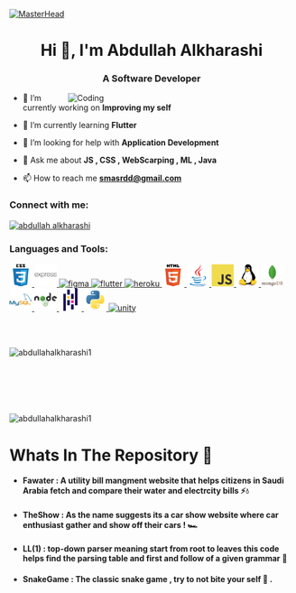 
[![MasterHead](https://upload.wikimedia.org/wikipedia/commons/2/20/Matrix_Digital_rain_banner.gif)]([https://rishavchanda.io)

<h1 align="center">Hi 👋, I'm Abdullah Alkharashi</h1>
<h3 align="center">A Software Developer</h3>

<img align="right" alt="Coding" width="400" src="https://d2r55xnwy6nx47.cloudfront.net/uploads/2019/04/Multiplication_2880x1220_HPA.gif">

- 🔭 I’m currently working on **Improving my self**
  
- 🌱 I’m currently learning **Flutter**

- 🤝 I’m looking for help with **Application Development**
  
- 💬 Ask me about **JS , CSS , WebScarping , ML , Java**

- 📫 How to reach me **smasrdd@gmail.com**

<h3 align="left">Connect with me:</h3>
<p align="left">
<a href="www.linkedin.com/in/abdullah-alkharashi-0b091b27b" target="blank"><img align="center" src="https://raw.githubusercontent.com/rahuldkjain/github-profile-readme-generator/master/src/images/icons/Social/linked-in-alt.svg" alt="abdullah alkharashi" height="30" width="40" /></a>
</p>

<h3 align="left">Languages and Tools:</h3>
<p align="left"> <a href="https://www.w3schools.com/css/" target="_blank" rel="noreferrer"> <img src="https://raw.githubusercontent.com/devicons/devicon/master/icons/css3/css3-original-wordmark.svg" alt="css3" width="40" height="40"/> </a> <a href="https://expressjs.com" target="_blank" rel="noreferrer"> <img src="https://raw.githubusercontent.com/devicons/devicon/master/icons/express/express-original-wordmark.svg" alt="express" width="40" height="40"/> </a> <a href="https://www.figma.com/" target="_blank" rel="noreferrer"> <img src="https://www.vectorlogo.zone/logos/figma/figma-icon.svg" alt="figma" width="40" height="40"/> </a> <a href="https://flutter.dev" target="_blank" rel="noreferrer"> <img src="https://www.vectorlogo.zone/logos/flutterio/flutterio-icon.svg" alt="flutter" width="40" height="40"/> </a> <a href="https://heroku.com" target="_blank" rel="noreferrer"> <img src="https://www.vectorlogo.zone/logos/heroku/heroku-icon.svg" alt="heroku" width="40" height="40"/> </a> <a href="https://www.w3.org/html/" target="_blank" rel="noreferrer"> <img src="https://raw.githubusercontent.com/devicons/devicon/master/icons/html5/html5-original-wordmark.svg" alt="html5" width="40" height="40"/> </a> <a href="https://www.java.com" target="_blank" rel="noreferrer"> <img src="https://raw.githubusercontent.com/devicons/devicon/master/icons/java/java-original.svg" alt="java" width="40" height="40"/> </a> <a href="https://developer.mozilla.org/en-US/docs/Web/JavaScript" target="_blank" rel="noreferrer"> <img src="https://raw.githubusercontent.com/devicons/devicon/master/icons/javascript/javascript-original.svg" alt="javascript" width="40" height="40"/> </a> <a href="https://www.linux.org/" target="_blank" rel="noreferrer"> <img src="https://raw.githubusercontent.com/devicons/devicon/master/icons/linux/linux-original.svg" alt="linux" width="40" height="40"/> </a> <a href="https://www.mongodb.com/" target="_blank" rel="noreferrer"> <img src="https://raw.githubusercontent.com/devicons/devicon/master/icons/mongodb/mongodb-original-wordmark.svg" alt="mongodb" width="40" height="40"/> </a> <a href="https://www.mysql.com/" target="_blank" rel="noreferrer"> <img src="https://raw.githubusercontent.com/devicons/devicon/master/icons/mysql/mysql-original-wordmark.svg" alt="mysql" width="40" height="40"/> </a> <a href="https://nodejs.org" target="_blank" rel="noreferrer"> <img src="https://raw.githubusercontent.com/devicons/devicon/master/icons/nodejs/nodejs-original-wordmark.svg" alt="nodejs" width="40" height="40"/> </a> <a href="https://pandas.pydata.org/" target="_blank" rel="noreferrer"> <img src="https://raw.githubusercontent.com/devicons/devicon/2ae2a900d2f041da66e950e4d48052658d850630/icons/pandas/pandas-original.svg" alt="pandas" width="40" height="40"/> </a> <a href="https://www.python.org" target="_blank" rel="noreferrer"> <img src="https://raw.githubusercontent.com/devicons/devicon/master/icons/python/python-original.svg" alt="python" width="40" height="40"/> </a> <a href="https://unity.com/" target="_blank" rel="noreferrer"> <img src="https://www.vectorlogo.zone/logos/unity3d/unity3d-icon.svg" alt="unity" width="40" height="40"/> </a> <a href="https://www.adobe.com/products/xd.html" target="_blank" rel="noreferrer">  </a> </p>
<br><br>
<p><img align="left" src="https://github-readme-stats.vercel.app/api/top-langs?username=abdullahalkharashi1&show_icons=true&locale=en&layout=compact" alt="abdullahalkharashi1" /></p>
<br><br><br><br><br><br>
<p><img align="center" src="https://github-readme-stats.vercel.app/api?username=abdullahalkharashi1&show_icons=true&locale=en" alt="abdullahalkharashi1" /></p>

# Whats In The Repository 🤔
- <h4>Fawater : A utility bill mangment website that helps citizens in Saudi Arabia fetch and compare their water and electrcity bills ⚡️💧</h4>
- <h4>TheShow : As the name suggests its a car show website where car enthusiast gather and show off their cars ! 🏎️</h4>
- <h4>LL(1) : top-down parser meaning start from root to leaves this code helps find the parsing table and first and follow of a given grammar 🍃</h4>
- <h4>SnakeGame : The classic snake game , try to not bite your self 🐍 .</h4> 
